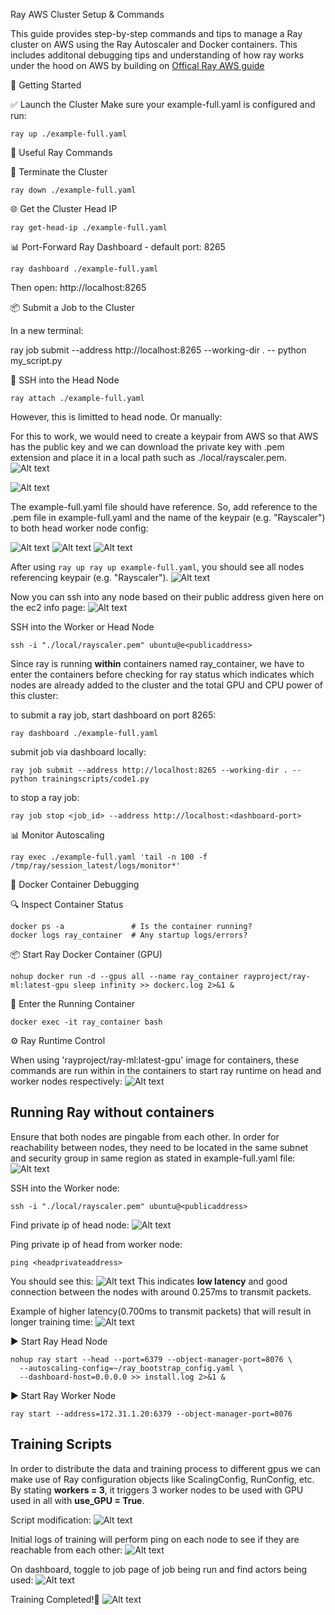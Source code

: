 Ray AWS Cluster Setup & Commands

This guide provides step-by-step commands and tips to manage a Ray cluster on AWS using the Ray Autoscaler and Docker containers. This includes additonal debugging tips and understanding of how ray works under the hood on AWS by building on [Offical Ray AWS guide](https://docs.ray.io/en/latest/cluster/vms/user-guides/launching-clusters/aws.html)

🚀 Getting Started

✅ Launch the Cluster
Make sure your example-full.yaml is configured and run:
```
ray up ./example-full.yaml
```

💠 Useful Ray Commands

🔴 Terminate the Cluster
```
ray down ./example-full.yaml
```

🌐 Get the Cluster Head IP
```
ray get-head-ip ./example-full.yaml
```

📊 Port-Forward Ray Dashboard - default port: 8265
```
ray dashboard ./example-full.yaml
```
Then open: http://localhost:8265

📦 Submit a Job to the Cluster

In a new terminal:

ray job submit --address http://localhost:8265 --working-dir . -- python my_script.py

🔧 SSH into the Head Node
```
ray attach ./example-full.yaml
```
However, this is limitted to head node.
Or manually:

For this to work, we would need to create a keypair from AWS so that AWS has the public key and we can download the private key with .pem extension and place it in a local path such as ./local/rayscaler.pem.
![Alt text](img/createkeypair.jpg)

![Alt text](img/keypairtoggle.jpg)

The example-full.yaml file should have reference. So, add reference to the .pem file in example-full.yaml and the name of the keypair (e.g. "Rayscaler") to both head worker node config:

![Alt text](img/sshprivatekeypath.jpg)
![Alt text](img/headnodeconfig.jpg)
![Alt text](img/workernodeconfig.jpg)

After using ```ray up ray up example-full.yaml```, you should see all nodes referencing keypair (e.g. "Rayscaler").
![Alt text](img/keynameref.jpg)

Now you can ssh into any node based on their public address given here on the ec2 info page:
![Alt text](img/sshpublicaddress.png)

SSH into the Worker or Head Node
```
ssh -i "./local/rayscaler.pem" ubuntu@e<publicaddress>
```

Since ray is running **within** containers named ray_container, we have to enter the containers before checking for ray status which indicates which nodes are already added to the cluster and the total GPU and CPU power of this cluster:

to submit a ray job, start dashboard on port 8265:
```
ray dashboard ./example-full.yaml
```

submit job via dashboard locally:
```
ray job submit --address http://localhost:8265 --working-dir . -- python trainingscripts/code1.py
```

to stop a ray job:
```
ray job stop <job_id> --address http://localhost:<dashboard-port>
```

📊 Monitor Autoscaling
```
ray exec ./example-full.yaml 'tail -n 100 -f /tmp/ray/session_latest/logs/monitor*'
```

🐳 Docker Container Debugging

🔍 Inspect Container Status
```
docker ps -a               # Is the container running?
docker logs ray_container  # Any startup logs/errors?
```

📦 Start Ray Docker Container (GPU)
```
nohup docker run -d --gpus all --name ray_container rayproject/ray-ml:latest-gpu sleep infinity >> dockerc.log 2>&1 &
```

👤 Enter the Running Container
```
docker exec -it ray_container bash
```


⚙️ Ray Runtime Control

When using 'rayproject/ray-ml:latest-gpu' image for containers, these commands are run within in the containers to start ray runtime on head and worker nodes respectively:
![Alt text](img/containercommands.jpg)


## Running Ray without containers

Ensure that both nodes are pingable from each other. In order for reachability between nodes, they need to be located in the same subnet and security group in same region as stated in example-full.yaml file:
![Alt text](img/troubleshoot/sameregion.png)

SSH into the Worker node:
```
ssh -i "./local/rayscaler.pem" ubuntu@<publicaddress>
```

Find private ip of head node:
![Alt text](img/troubleshoot/findprivateip.png)

Ping private ip of head from worker node:
```
ping <headprivateaddress>
```

You should see this:
![Alt text](img/troubleshoot/lowlatency.jpg)
This indicates **low latency** and good connection between the nodes with around 0.257ms to transmit packets.

Example of higher latency(0.700ms to transmit packets) that will result in longer training time:
![Alt text](img/troubleshoot/highlatency.png)

▶️ Start Ray Head Node
```
nohup ray start --head --port=6379 --object-manager-port=8076 \
  --autoscaling-config=~/ray_bootstrap_config.yaml \
  --dashboard-host=0.0.0.0 >> install.log 2>&1 &
```

▶️ Start Ray Worker Node
```
ray start --address=172.31.1.20:6379 --object-manager-port=8076
```


## Training Scripts

In order to distribute the data and training process to different gpus we can make use of Ray configuration objects like ScalingConfig, RunConfig, etc. By stating **workers = 3**, it triggers 3 worker nodes to be used with GPU used in all with **use_GPU = True**. 

Script modification:
![Alt text](img/training/scriptmodification.jpg)

Initial logs of training will perform ping on each node to see if they are reachable from each other:
![Alt text](img/training/3nodesused.png)

On dashboard, toggle to job page of job being run and find actors being used:
![Alt text](img/3nodesactortable.jpg)

Training Completed!🤩
![Alt text](img/training/trainingcomplete.jpg)